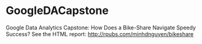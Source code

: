 # GoogleDACapstone
Google Data Analytics Capstone: How Does a Bike-Share Navigate Speedy Success?
See the HTML report: http://rpubs.com/minhdnguyen/bikeshare
